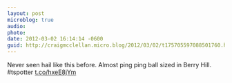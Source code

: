 ```yaml
---
layout: post
microblog: true
audio: 
photo: 
date: 2012-03-02 16:14:14 -0600
guid: http://craigmcclellan.micro.blog/2012/03/02/t175705597088501760.html
---
```

Never seen hail like this before. Almost ping ping ball sized in Berry Hill. #tspotter [t.co/hxeE8jYm](http://t.co/hxeE8jYm)
